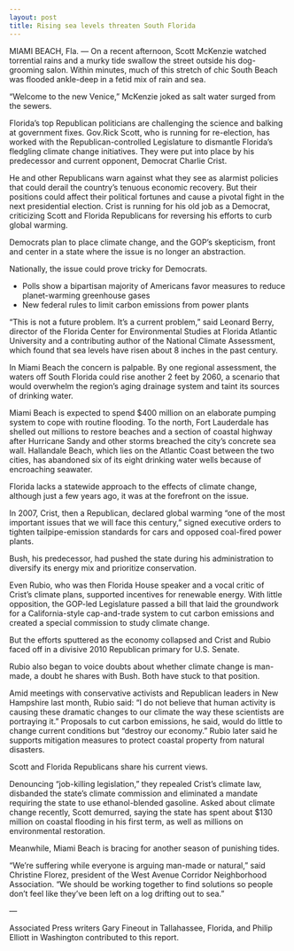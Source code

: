 ```yaml
---
layout: post
title: Rising sea levels threaten South Florida
---
```


MIAMI BEACH, Fla. — On a recent afternoon, Scott McKenzie watched torrential rains and a murky tide swallow the 
street outside his dog-grooming salon. Within minutes, much of this stretch of chic South Beach was flooded ankle-deep 
in a fetid mix of rain and sea.

“Welcome to the new Venice,” McKenzie joked as salt water surged from the sewers.

Florida’s top Republican politicians are challenging the science and balking at government fixes.
Gov.Rick Scott, who is running for re-election, has worked with the Republican-controlled Legislature to dismantle Florida’s 
fledgling climate change initiatives. They were put into place by his predecessor and current opponent, Democrat Charlie Crist.

He and other Republicans warn against what they see as alarmist policies that could derail the country’s tenuous economic recovery.
But their positions could affect their political fortunes and cause a pivotal fight in the next presidential
election. Crist is running for his old job as a Democrat, criticizing Scott and Florida Republicans for reversing his efforts to 
curb global warming.

Democrats plan to place climate change, and the GOP’s skepticism, front and center in a state where the issue is no longer
an abstraction.

Nationally, the issue could prove tricky for Democrats.

  - Polls show a bipartisan majority of Americans favor measures to reduce planet-warming greenhouse gases
  - New federal rules to limit carbon emissions from power plants

“This is not a future problem. It’s a current problem,” said Leonard Berry, director of the Florida Center for 
Environmental Studies at Florida Atlantic University and a contributing author of the National Climate Assessment,
which found that sea levels have risen about 8 inches in the past century.

In Miami Beach the concern is palpable. By one regional assessment, the waters off South Florida could rise another 2 feet by 2060, a scenario that would 
overwhelm the region’s aging drainage system and taint its sources of drinking water.

Miami Beach is expected to spend $400 million on an elaborate pumping system to cope with routine flooding. 
To the north, Fort Lauderdale has shelled out millions to restore beaches and a section of coastal highway
after Hurricane Sandy and other storms breached the city’s concrete sea wall. Hallandale Beach, which lies on
the Atlantic Coast between the two cities, has abandoned six of its eight drinking water wells because of encroaching seawater.

Florida lacks a statewide approach to the effects of climate change, although just a few years ago, it was at 
the forefront on the issue.

In 2007, Crist, then a Republican, declared global warming “one of the most important issues that we will face
this century,” signed executive orders to tighten tailpipe-emission standards for cars and opposed coal-fired power plants.

Bush, his predecessor, had pushed the state during his administration to diversify its energy mix and prioritize conservation.

Even Rubio, who was then Florida House speaker and a vocal critic of Crist’s climate plans, supported incentives
for renewable energy. With little opposition, the GOP-led Legislature passed a bill that laid the groundwork for
a California-style cap-and-trade system to cut carbon emissions and created a special commission to study climate change.

But the efforts sputtered as the economy collapsed and Crist and Rubio faced off in a divisive 2010 Republican 
primary for U.S. Senate.

Rubio also began to voice doubts about whether climate change is man-made, a doubt he shares with Bush. Both
have stuck to that position.

Amid meetings with conservative activists and Republican leaders in New Hampshire last month, 
Rubio said: “I do not believe that human activity is causing these dramatic changes to our climate the way
these scientists are portraying it.” Proposals to cut carbon emissions, he said, would do little to change 
current conditions but “destroy our economy.” Rubio later said he supports mitigation measures to protect
coastal property from natural disasters.

Scott and Florida Republicans share his current views.

Denouncing “job-killing legislation,” they repealed Crist’s climate law, disbanded the state’s climate commission
and eliminated a mandate requiring the state to use ethanol-blended gasoline. Asked about climate change recently, 
Scott demurred, saying the state has spent about $130 million on coastal flooding in his first term, as well as 
millions on environmental restoration.

Meanwhile, Miami Beach is bracing for another season of punishing tides.

“We’re suffering while everyone is arguing man-made or natural,” said Christine Florez, president of the West 
Avenue Corridor Neighborhood Association. “We should be working together to find solutions so people don’t feel 
like they’ve been left on a log drifting out to sea.”

—

Associated Press writers Gary Fineout in Tallahassee, Florida, and Philip Elliott in Washington contributed to this report.

